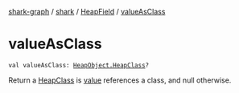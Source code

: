 [shark-graph](../../index.md) / [shark](../index.md) / [HeapField](index.md) / [valueAsClass](./value-as-class.md)

# valueAsClass

`val valueAsClass: `[`HeapObject.HeapClass`](../-heap-object/-heap-class/index.md)`?`

Return a [HeapClass](../-heap-object/-heap-class/index.md) is [value](value.md) references a class, and null otherwise.

